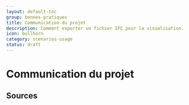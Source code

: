 ```yaml
---
layout: default-toc
group: bonnes-pratiques
title: Communication du projet
description: Comment exporter un fichier IFC pour la visualisation.
icon: bullhorn
category: scenarios-usage
status: draft
---
```


# Communication du projet

## Sources
